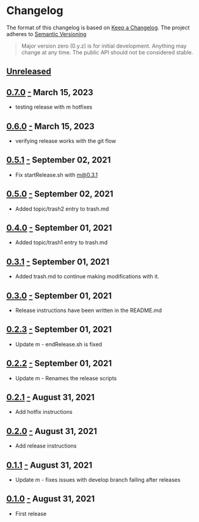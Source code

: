 # Changelog

The format of this changelog is based on [Keep a Changelog](http://keepachangelog.com/en/1.0.0/).
The project adheres to [Semantic Versioning](http://semver.org/spec/v2.0.0.html)

> Major version zero (0.y.z) is for initial development. Anything may change at any time.
> The public API should not be considered stable.

## [Unreleased]

## [0.7.0] <a name="0.7.0" href="#0.7.0">-</a> March 15, 2023

- testing release with m hotfixes

## [0.6.0] <a name="0.6.0" href="#0.6.0">-</a> March 15, 2023

- verifying release works with the git flow

## [0.5.1] <a name="0.5.1" href="#0.5.1">-</a> September 02, 2021

- Fix startRelease.sh with m@0.3.1

## [0.5.0] <a name="0.5.0" href="#0.5.0">-</a> September 02, 2021

- Added topic/trash2 entry to trash.md

## [0.4.0] <a name="0.4.0" href="#0.4.0">-</a> September 01, 2021

- Added topic/trash1 entry to trash.md

## [0.3.1] <a name="0.3.1" href="#0.3.1">-</a> September 01, 2021

- Added trash.md to continue making modifications with it.

## [0.3.0] <a name="0.3.0" href="#0.3.0">-</a> September 01, 2021

- Release instructions have been written in the README.md

## [0.2.3] <a name="0.2.3" href="#0.2.3">-</a> September 01, 2021

- Update m - endRelease.sh is fixed

## [0.2.2] <a name="0.2.2" href="#0.2.2">-</a> September 01, 2021

- Update m - Renames the release scripts

## [0.2.1] <a name="0.2.1" href="#0.2.1">-</a> August 31, 2021

- Add hotfix instructions

## [0.2.0] <a name="0.2.0" href="#0.2.0">-</a> August 31, 2021

- Add release instructions

## [0.1.1] <a name="0.1.1" href="#0.1.1">-</a> August 31, 2021

- Update m - fixes issues with develop branch failing after releases

## [0.1.0] <a name="0.1.0" href="#0.1.0">-</a> August 31, 2021

- First release

[unreleased]: https://github.com/jmlopez-rod/git-flow/compare/0.7.0...HEAD
[0.7.0]: https://github.com/jmlopez-rod/git-flow/compare/0.6.0...0.7.0
[0.6.0]: https://github.com/jmlopez-rod/git-flow/compare/0.5.1...0.6.0
[0.5.1]: https://github.com/jmlopez-rod/git-flow/compare/0.5.0...0.5.1
[0.5.0]: https://github.com/jmlopez-rod/git-flow/compare/0.4.0...0.5.0
[0.4.0]: https://github.com/jmlopez-rod/git-flow/compare/0.3.1...0.4.0
[0.3.1]: https://github.com/jmlopez-rod/git-flow/compare/0.3.0...0.3.1
[0.3.0]: https://github.com/jmlopez-rod/git-flow/compare/0.2.3...0.3.0
[0.2.3]: https://github.com/jmlopez-rod/git-flow/compare/0.2.2...0.2.3
[0.2.2]: https://github.com/jmlopez-rod/git-flow/compare/0.2.1...0.2.2
[0.2.1]: https://github.com/jmlopez-rod/git-flow/compare/0.2.0...0.2.1
[0.2.0]: https://github.com/jmlopez-rod/git-flow/compare/0.1.1...0.2.0
[0.1.1]: https://github.com/jmlopez-rod/git-flow/compare/0.1.0...0.1.1
[0.1.0]: https://github.com/jmlopez-rod/git-flow/compare/5679b0af2474dd991a3c348d6f6a59acd1a0e647...0.1.0
